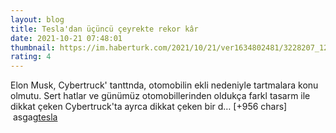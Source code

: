 ```yaml
--- 
layout: blog
title: Tesla'dan üçüncü çeyrekte rekor kâr
date: 2021-10-21 07:48:01
thumbnail: https://im.haberturk.com/2021/10/21/ver1634802481/3228207_1200x627.jpg
rating: 4
---
```

Elon Musk, Cybertruck' tanttnda, otomobilin ekli nedeniyle tartmalara konu olmutu. Sert hatlar ve günümüz otomobillerinden oldukça farkl tasarm ile dikkat çeken Cybertruck'ta ayrca dikkat çeken bir d… [+956 chars]</br>&nbsp;asgag<a href="asgsa">tesla</a>